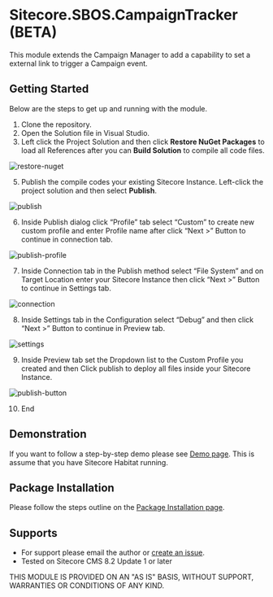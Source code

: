 # Sitecore.SBOS.CampaignTracker (BETA) 
This module extends the Campaign Manager to add a capability to set a external link to trigger a Campaign event. 

## Getting Started
Below are the steps to get up and running with the module.

1. Clone the repository.
2. Open the Solution file in Visual Studio.
3. Left click the Project Solution and then click **Restore NuGet Packages** to load all References after you can **Build Solution** to compile all code files.

![restore-nuget](https://cloud.githubusercontent.com/assets/2329372/26367482/98d8ff90-3fa3-11e7-8e86-e9c563b587a9.png)

5. Publish the compile codes your existing Sitecore Instance. Left-click the project solution and then select **Publish**.

![publish](https://cloud.githubusercontent.com/assets/2329372/26367488/9965c3a8-3fa3-11e7-9a66-dff83c8781df.png)

6. Inside Publish dialog click “Profile” tab select “Custom” to create new custom profile and enter Profile name after click “Next >” Button to continue in connection tab.

![publish-profile](https://cloud.githubusercontent.com/assets/2329372/26367484/98e16374-3fa3-11e7-9a2a-67354bc5f0a9.png)

7. Inside Connection tab in the Publish method select “File System” and on Target Location enter your Sitecore Instance then click “Next >” Button to continue in Settings tab.

![connection](https://cloud.githubusercontent.com/assets/2329372/26367483/98db1d2a-3fa3-11e7-856e-f3d6174b0634.png)

8. Inside Settings tab in the Configuration select “Debug” and then click “Next >” Button to continue in Preview tab.

![settings](https://cloud.githubusercontent.com/assets/2329372/26367485/98effa9c-3fa3-11e7-88eb-4a660b2b5afc.png)

9. Inside Preview tab set the Dropdown list to the Custom Profile you created and then Click publish to deploy all files inside your Sitecore Instance.

![publish-button](https://cloud.githubusercontent.com/assets/2329372/26367487/9935a484-3fa3-11e7-862e-c426a1ecc740.png)

10. End

## Demonstration 

If you want to follow a step-by-step demo please see [Demo page](https://github.com/raseniero/Sitecore.SBOS.CampaignManager/blob/master/DEMO.md). This is assume that you have Sitecore Habitat running.

## Package Installation

Please follow the steps outline on the [Package Installation page](https://github.com/raseniero/Sitecore.SBOS.CampaignManager/blob/master/PACKAGE-README(v0.2).md).

## Supports
+ For support please email the author or [create an issue]().
+ Tested on Sitecore CMS 8.2 Update 1 or later

THIS MODULE IS PROVIDED ON AN "AS IS" BASIS, WITHOUT SUPPORT, WARRANTIES OR CONDITIONS OF ANY KIND.
